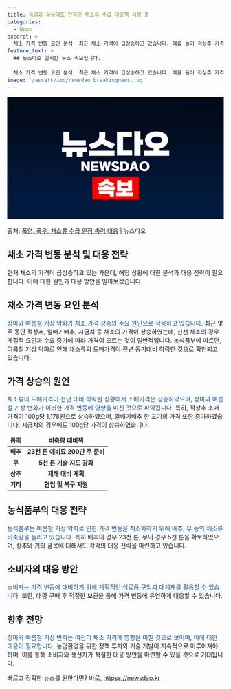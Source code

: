 ```yaml
---
title: 폭염과 폭우에도 안정된 채소류 수급 대응책 시행 중
categories:
  - News
excerpt: >
  채소 가격 변동 요인 분석  최근 채소 가격이 급상승하고 있습니다. 예를 들어 적상추 가격이 100g당 1,…
feature_text: >
  ## 뉴스다오 실시간 뉴스 속보입니다.

  채소 가격 변동 요인 분석  최근 채소 가격이 급상승하고 있습니다. 예를 들어 적상추 가격이 100g당 1,…
image: '/assets/img/newsdao_breakingnews.jpg'
---
```


![뉴스다오 속보](/assets/img/newsdao_breakingnews.jpg)

<p>출처: <a href="httpss://newsdao.kr/4709" rel="dofollow">폭염, 폭우, 채소류 수급 안정 총력 대응</a> | 뉴스다오</p>

<h2>채소 가격 변동 분석 및 대응 전략</h2>
<p data-ke-size="size16">현재 채소의 가격이 급상승하고 있는 가운데, 해당 상황에 대한 분석과 대응 전략이 필요합니다. 이에 대한 원인과 대응 방안을 알아보겠습니다.</p>
<h2 data-ke-size="size26">채소 가격 변동 요인 분석</h2>
<p><span style="color: #1a5490;">장마와 여름철 기상 악화가 채소 가격 상승의 주요 원인으로 작용하고 있습니다.</span> 최근 몇 주 동안 적상추, 알배기배추, 시금치 등 채소의 가격이 상승하였는데, 신선 채소의 경우 계절적 요인과 수요 증가에 따라 가격이 오르는 것이 일반적입니다. 농식품부에 따르면, 여름철 기상 악화로 인해 채소류의 도매가격이 전년 동기대비 하락한 것으로 확인되고 있습니다.</p>
<h2 data-ke-size="size26">가격 상승의 원인</h2>
<p><span style="color: #1a5490;">채소류의 도매가격이 전년 대비 하락한 상황에서 소매가격은 상승하였으며, 장마와 여름철 기상 변화가 이러한 가격 변동에 영향을 미친 것으로 파악됩니다.</span> 특히, 적상추 소매가격이 100g당 1,178원으로 상승하였으며, 알배기배추 한 포기의 가격 또한 증가하였습니다. 시금치의 경우에도 100g당 가격이 상승하였습니다.</p>
<table>
<thead>
<tr>
<td style="text-align: center; height: 17px;"><b>품목</b></td>
<td style="text-align: center; height: 17px;"><b>비축량 대비책</b></td>
</tr>
</thead>
<tbody>
<tr>
<td style="text-align: center; height: 17px;"><b>배추</b></td>
<td style="text-align: center; height: 17px;"><b>23천 톤 예비묘 200만 주 준비</b></td>
</tr>
<tr>
<td style="text-align: center; height: 17px;"><b>무</b></td>
<td style="text-align: center; height: 17px;"><b>5천 톤 기술 지도 강화</b></td>
</tr>
<tr>
<td style="text-align: center; height: 17px;"><b>상추</b></td>
<td style="text-align: center; height: 17px;"><b>재해 대비 계획</b></td>
</tr>
<tr>
<td style="text-align: center; height: 17px;"><b>기타</b></td>
<td style="text-align: center; height: 17px;"><b>협업 및 복구 지원</b></td>
</tr>
</tbody>
</table>
<h2 data-ke-size="size26">농식품부의 대응 전략</h2>
<p><span style="color: #1a5490;">농식품부는 여름철 기상 악화로 인한 가격 변동을 최소화하기 위해 배추, 무 등의 채소류 비축량을 늘리고 있습니다.</span> 특히 배추의 경우 23천 톤, 무의 경우 5천 톤을 확보하였으며, 상추와 기타 품목에 대해서도 각각의 대응 전략을 마련하고 있습니다.</p>
<h2 data-ke-size="size26">소비자의 대응 방안</h2>
<p><span style="color: #1a5490;">소비자는 가격 변동에 대비하기 위해 계획적인 식료품 구입과 대체재를 활용할 수 있습니다.</span> 또한, 대량 구매 후 적절한 보관을 통해 가격 변동에 유연하게 대응할 수 있습니다.</p>
<h2 data-ke-size="size26">향후 전망</h2>
<p><span style="color: #1a5490;">장마와 여름철 기상 변화는 여전히 채소 가격에 영향을 미칠 것으로 보이며, 이에 대한 대응이 필요합니다.</span> 농업환경을 위한 정책 투자와 기술 개발이 지속적으로 이루어져야 하며, 이를 통해 소비자와 생산자가 적절한 대응 방안을 마련할 수 있을 것으로 기대됩니다.</p> 

빠르고 정확한 뉴스를 원한다면? 바로, <a href="httpss://newsdao.kr" rel="dofollow">httpss://newsdao.kr</a>


